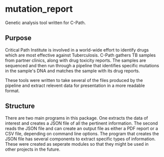 # mutation_report
Genetic analysis tool written for C-Path.

## Purpose
Critical Path Institute is involved in a world-wide effort to identify drugs which are most effective against
Tuberculosis. C-Path gathers TB samples from partner clinics, along with drug toxicity reports. The samples
are sequenced and then run through a pipeline that identifies specific mutations in the sample's DNA and matches
the sample with its drug reports.

These tools were written to take several of the files produced by the pipeline and extract relevent data for
presentation in a more readable format.

## Structure
There are two main programs in this package. One extracts the data of interest and creates a JSON file of all
the pertinent information. The second reads the JSON file and can create an output file as either a PDF report
or a CSV file, depending on command line options. The program that creates the JSON file has several components
to extract specific types of information. These were created as seperate modules so that they might be used
in other projects in the future.
